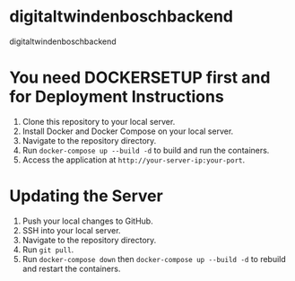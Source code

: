# digitaltwindenboschbackend
digitaltwindenboschbackend


# You need DOCKERSETUP first and for Deployment Instructions

1.  Clone this repository to your local server.
2.  Install Docker and Docker Compose on your local server.
3.  Navigate to the repository directory.
4.  Run `docker-compose up --build -d` to build and run the containers.
5.  Access the application at `http://your-server-ip:your-port`.

# Updating the Server

1.  Push your local changes to GitHub.
2.  SSH into your local server.
3.  Navigate to the repository directory.
4.  Run `git pull`.
5.  Run `docker-compose down` then `docker-compose up --build -d` to rebuild and restart the containers.
